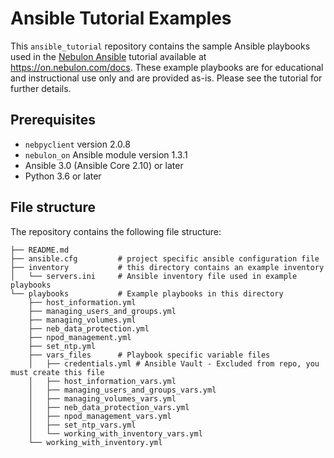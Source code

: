 # Ansible Tutorial Examples

This `ansible_tutorial` repository contains the sample Ansible playbooks used in the
[Nebulon Ansible](https://on.nebulon.com/docs/en-us/tutorials/tutorial-ansible/8041667baadd168c8333f3aa991637c1)
tutorial available at <https://on.nebulon.com/docs>. These example playbooks are for educational
and instructional use only and are provided as-is. Please see the tutorial for further details.

## Prerequisites

- `nebpyclient` version 2.0.8
- `nebulon_on` Ansible module version 1.3.1
- Ansible 3.0 (Ansible Core 2.10) or later
- Python 3.6 or later

## File structure

The repository contains the following file structure:

```shell
├── README.md
├── ansible.cfg         # project specific ansible configuration file
├── inventory           # this directory contains an example inventory
│   └── servers.ini     # Ansible inventory file used in example playbooks
└── playbooks           # Example playbooks in this directory 
    ├── host_information.yml
    ├── managing_users_and_groups.yml
    ├── managing_volumes.yml
    ├── neb_data_protection.yml
    ├── npod_management.yml
    ├── set_ntp.yml
    ├── vars_files      # Playbook specific variable files
    │   ├── credentials.yml # Ansible Vault - Excluded from repo, you must create this file 
    │   ├── host_information_vars.yml
    │   ├── managing_users_and_groups_vars.yml
    │   ├── managing_volumes_vars.yml
    │   ├── neb_data_protection_vars.yml
    │   ├── npod_management_vars.yml
    │   ├── set_ntp_vars.yml
    │   └── working_with_inventory_vars.yml
    └── working_with_inventory.yml
```
